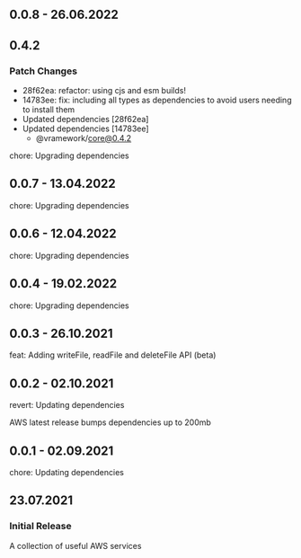 ## 0.0.8 - 26.06.2022

## 0.4.2

### Patch Changes

- 28f62ea: refactor: using cjs and esm builds!
- 14783ee: fix: including all types as dependencies to avoid users needing to install them
- Updated dependencies [28f62ea]
- Updated dependencies [14783ee]
  - @vramework/core@0.4.2

chore: Upgrading dependencies

## 0.0.7 - 13.04.2022

chore: Upgrading dependencies

## 0.0.6 - 12.04.2022

chore: Upgrading dependencies

## 0.0.4 - 19.02.2022

chore: Upgrading dependencies

## 0.0.3 - 26.10.2021

feat: Adding writeFile, readFile and deleteFile API (beta)

## 0.0.2 - 02.10.2021

revert: Updating dependencies

AWS latest release bumps dependencies up to 200mb

## 0.0.1 - 02.09.2021

chore: Updating dependencies

## 23.07.2021

### Initial Release

A collection of useful AWS services
